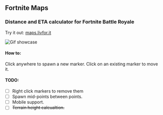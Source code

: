 ## Fortnite Maps
### Distance and ETA calculator for Fortnite Battle Royale

Try it out: [maps.livfor.it](http://maps.livfor.it)

![Gif showcase](showcase.gif)

#### How to:
Click anywhere to spawn a new marker.
Click on an existing marker to move it.

#### TODO:
 - [ ] Right click markers to remove them
 - [ ] Spawn mid-points between points.
 - [ ] Mobile support.
 - [ ] ~~Terrain height calcualtion.~~
